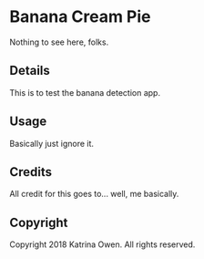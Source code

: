 # Banana Cream Pie

Nothing to see here, folks.

## Details

This is to test the banana detection app.

## Usage

Basically just ignore it.

## Credits

All credit for this goes to... well, me basically.

## Copyright

Copyright 2018 Katrina Owen. All rights reserved.

